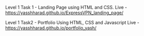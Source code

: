 Level 1 Task 1 - Landing Page using HTML and CSS.
Live - https://yasshharad.github.io/ExpressVPN_landing_page/


Level 1 Task2 - Portfolio Using HTML, CSS and Javascript
Live - https://yasshharad.github.io/portfolio_yash/
